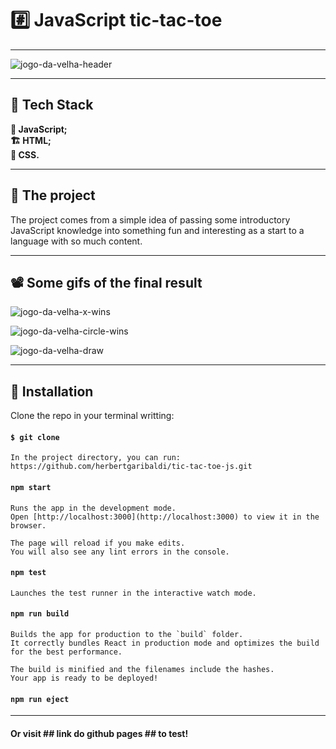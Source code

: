 # :hash: JavaScript tic-tac-toe

---

![jogo-da-velha-header](https://user-images.githubusercontent.com/107329000/173894814-74caa14d-452d-4486-ad34-714b94dba287.png)

---

## :hammer: Tech Stack

**:ledger: JavaScript;** <br>
**:building_construction: HTML;** <br>
**:art: CSS.** <br>

---

## :open_book: The project

The project comes from a simple idea of ​​passing some introductory JavaScript knowledge into something fun and interesting as a start to a language with so much content.

---

## :film_projector: Some gifs of the final result

![jogo-da-velha-x-wins](https://user-images.githubusercontent.com/107329000/173895519-3a386fac-2fdf-4405-99c2-6c16c25444c9.gif)

![jogo-da-velha-circle-wins](https://user-images.githubusercontent.com/107329000/173895538-962eada5-050c-4557-a893-d11edc932622.gif)

![jogo-da-velha-draw](https://user-images.githubusercontent.com/107329000/173895555-e9ce4904-df31-45a9-be86-9986b7df28f1.gif)

---

## :open_book: Installation

Clone the repo in your terminal writting:

#### `$ git clone `

    In the project directory, you can run: https://github.com/herbertgaribaldi/tic-tac-toe-js.git

#### `npm start`

    Runs the app in the development mode.
    Open [http://localhost:3000](http://localhost:3000) to view it in the browser.

    The page will reload if you make edits.
    You will also see any lint errors in the console.

#### `npm test`

    Launches the test runner in the interactive watch mode.

#### `npm run build`

    Builds the app for production to the `build` folder.
    It correctly bundles React in production mode and optimizes the build for the best performance.

    The build is minified and the filenames include the hashes.
    Your app is ready to be deployed!

#### `npm run eject`

---

#### Or visit ## link do github pages ## to test!
